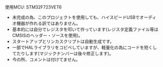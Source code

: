 使用MCU: STM32F723VET6
 - 未完成の為、このプロジェクトを使用しても、ハイスピードUSBでオーディオ機器が作れる訳ではありません。
 - 基本的には自分でレジスタを叩いて作っています(レジスタ定義ファイル等はCMSISのヘッダー・ソースを使用)。
 - スタートアップとリンカスクリプトは自動生成です。
 - 一部でHALライブラリをコピペしていますが、軽量化の為にコードを短くしてたりします(マジックナンバーは後々修正します)。
 - 今の所、コメントは付けてません。